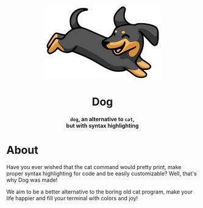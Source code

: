 <div align=center>
    <img src="Assets/logo.png" width="300px">
    <h1>
        Dog
    </h1>
	<h4>
        <code>dog</code>, an alternative to <code>cat</code>,
        <br/>
        but with syntax highlighting
    </h4>
</div>




# About

Have you ever wished that the cat command would pretty print, make proper syntax highlighting for code and be easily customizable?
Well, that's why Dog was made!

We aim to be a better alternative to the boring old cat program, make your life happier and fill your terminal with colors and joy! 
